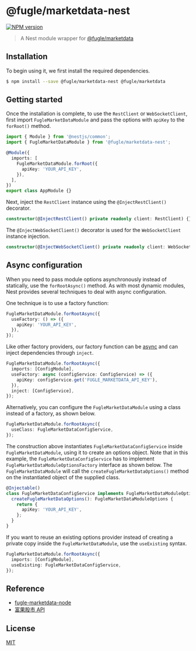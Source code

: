 # @fugle/marketdata-nest

[![NPM version][npm-image]][npm-url]

> A Nest module wrapper for [@fugle/marketdata](https://github.com/fugle-dev/fugle-marketdata-node)

## Installation

To begin using it, we first install the required dependencies.

```bash
$ npm install --save @fugle/marketdata-nest @fugle/marketdata
```

## Getting started

Once the installation is complete, to use the `RestClient` or `WebSocketClient`, first import `FugleMarketDataModule` and pass the options with `apiKey` to the `forRoot()` method.

```typescript
import { Module } from '@nestjs/common';
import { FugleMarketDataModule } from '@fugle/marketdata-nest';

@Module({
  imports: [
    FugleMarketDataModule.forRoot({
      apiKey: 'YOUR_API_KEY',
    }),
  ],
})
export class AppModule {}
```

Next, inject the `RestClient` instance using the `@InjectRestClient()` decorator.

```typescript
constructor(@InjectRestClient() private readonly client: RestClient) {}
```

The `@InjectWebSocketClient()` decorator is used for the `WebSocketClient` instance injection.

```typescript
constructor(@InjectWebSocketClient() private readonly client: WebSocketClient) {}
```

## Async configuration

When you need to pass module options asynchronously instead of statically, use the `forRootAsync()` method. As with most dynamic modules, Nest provides several techniques to deal with async configuration.

One technique is to use a factory function:

```typescript
FugleMarketDataModule.forRootAsync({
  useFactory: () => ({
    apiKey: 'YOUR_API_KEY',
  }),
});
```

Like other factory providers, our factory function can be [async](https://docs.nestjs.com/fundamentals/custom-providers#factory-providers-usefactory) and can inject dependencies through `inject`.

```typescript
FugleMarketDataModule.forRootAsync({
  imports: [ConfigModule],
  useFactory: async (configService: ConfigService) => ({
    apiKey: configService.get('FUGLE_MARKETDATA_API_KEY'),
  }),
  inject: [ConfigService],
});
```

Alternatively, you can configure the `FugleMarketDataModule` using a class instead of a factory, as shown below.

```typescript
FugleMarketDataModule.forRootAsync({
  useClass: FugleMarketDataConfigService,
});
```

The construction above instantiates `FugleMarketDataConfigService` inside `FugleMarketDataModule`, using it to create an options object. Note that in this example, the `FugleMarketDataConfigService` has to implement `FugleMarketDataModuleOptionsFactory` interface as shown below. The `FugleMarketDataModule` will call the `createFugleMarketDataOptions()` method on the instantiated object of the supplied class.

```typescript
@Injectable()
class FugleMarketDataConfigService implements FugleMarketDataModuleOptionsFactory {
  createFugleMarketDataOptions(): FugleMarketDataModuleOptions {
    return {
      apiKey: 'YOUR_API_KEY',
    };
  }
}
```

If you want to reuse an existing options provider instead of creating a private copy inside the `FugleMarketDataModule`, use the `useExisting` syntax.

```typescript
FugleMarketDataModule.forRootAsync({
  imports: [ConfigModule],
  useExisting: FugleMarketDataConfigService,
});
```

## Reference

- [fugle-marketdata-node](https://github.com/fugle-dev/fugle-marketdata-node)
- [富果股市 API](https://developer.fugle.tw)

## License

[MIT](LICENSE)

[npm-image]: https://img.shields.io/npm/v/@fugle/marketdata-nest.svg
[npm-url]: https://npmjs.com/package/@fugle/marketdata-nest
